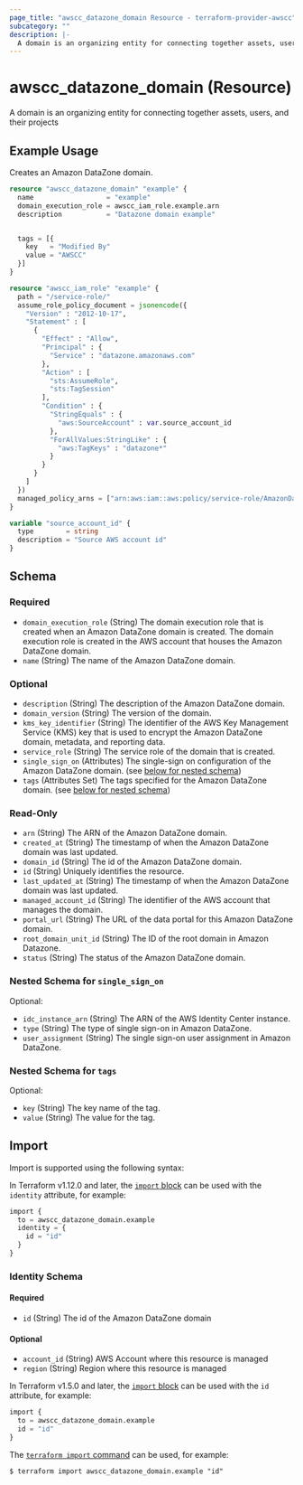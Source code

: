 ```yaml
---
page_title: "awscc_datazone_domain Resource - terraform-provider-awscc"
subcategory: ""
description: |-
  A domain is an organizing entity for connecting together assets, users, and their projects
---
```


# awscc_datazone_domain (Resource)

A domain is an organizing entity for connecting together assets, users, and their projects

## Example Usage

Creates an Amazon DataZone domain.

```terraform
resource "awscc_datazone_domain" "example" {
  name                  = "example"
  domain_execution_role = awscc_iam_role.example.arn
  description           = "Datazone domain example"


  tags = [{
    key   = "Modified By"
    value = "AWSCC"
  }]
}

resource "awscc_iam_role" "example" {
  path = "/service-role/"
  assume_role_policy_document = jsonencode({
    "Version" : "2012-10-17",
    "Statement" : [
      {
        "Effect" : "Allow",
        "Principal" : {
          "Service" : "datazone.amazonaws.com"
        },
        "Action" : [
          "sts:AssumeRole",
          "sts:TagSession"
        ],
        "Condition" : {
          "StringEquals" : {
            "aws:SourceAccount" : var.source_account_id
          },
          "ForAllValues:StringLike" : {
            "aws:TagKeys" : "datazone*"
          }
        }
      }
    ]
  })
  managed_policy_arns = ["arn:aws:iam::aws:policy/service-role/AmazonDataZoneDomainExecutionRolePolicy"]
}

variable "source_account_id" {
  type        = string
  description = "Source AWS account id"
}
```

<!-- schema generated by tfplugindocs -->
## Schema

### Required

- `domain_execution_role` (String) The domain execution role that is created when an Amazon DataZone domain is created. The domain execution role is created in the AWS account that houses the Amazon DataZone domain.
- `name` (String) The name of the Amazon DataZone domain.

### Optional

- `description` (String) The description of the Amazon DataZone domain.
- `domain_version` (String) The version of the domain.
- `kms_key_identifier` (String) The identifier of the AWS Key Management Service (KMS) key that is used to encrypt the Amazon DataZone domain, metadata, and reporting data.
- `service_role` (String) The service role of the domain that is created.
- `single_sign_on` (Attributes) The single-sign on configuration of the Amazon DataZone domain. (see [below for nested schema](#nestedatt--single_sign_on))
- `tags` (Attributes Set) The tags specified for the Amazon DataZone domain. (see [below for nested schema](#nestedatt--tags))

### Read-Only

- `arn` (String) The ARN of the Amazon DataZone domain.
- `created_at` (String) The timestamp of when the Amazon DataZone domain was last updated.
- `domain_id` (String) The id of the Amazon DataZone domain.
- `id` (String) Uniquely identifies the resource.
- `last_updated_at` (String) The timestamp of when the Amazon DataZone domain was last updated.
- `managed_account_id` (String) The identifier of the AWS account that manages the domain.
- `portal_url` (String) The URL of the data portal for this Amazon DataZone domain.
- `root_domain_unit_id` (String) The ID of the root domain in Amazon Datazone.
- `status` (String) The status of the Amazon DataZone domain.

<a id="nestedatt--single_sign_on"></a>
### Nested Schema for `single_sign_on`

Optional:

- `idc_instance_arn` (String) The ARN of the AWS Identity Center instance.
- `type` (String) The type of single sign-on in Amazon DataZone.
- `user_assignment` (String) The single sign-on user assignment in Amazon DataZone.


<a id="nestedatt--tags"></a>
### Nested Schema for `tags`

Optional:

- `key` (String) The key name of the tag.
- `value` (String) The value for the tag.

## Import

Import is supported using the following syntax:

In Terraform v1.12.0 and later, the [`import` block](https://developer.hashicorp.com/terraform/language/import) can be used with the `identity` attribute, for example:

```terraform
import {
  to = awscc_datazone_domain.example
  identity = {
    id = "id"
  }
}
```

<!-- schema generated by tfplugindocs -->
### Identity Schema

#### Required

- `id` (String) The id of the Amazon DataZone domain

#### Optional

- `account_id` (String) AWS Account where this resource is managed
- `region` (String) Region where this resource is managed

In Terraform v1.5.0 and later, the [`import` block](https://developer.hashicorp.com/terraform/language/import) can be used with the `id` attribute, for example:

```terraform
import {
  to = awscc_datazone_domain.example
  id = "id"
}
```

The [`terraform import` command](https://developer.hashicorp.com/terraform/cli/commands/import) can be used, for example:

```shell
$ terraform import awscc_datazone_domain.example "id"
```